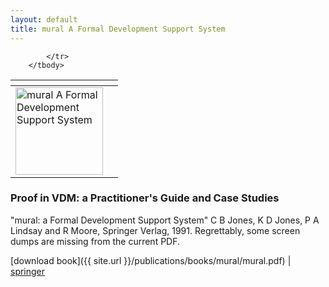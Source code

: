 ```yaml
---
layout: default
title: mural A Formal Development Support System
---
```


<table>
        <thead>
            <tr>
                <th></th>
                <th></th>
            </tr>
        </thead>
        <tbody>
            <tr>
                <td><a href="{{ site.url }}/publications/books/mural/"> <img src="{{ site.url }}/publications/books/mural.jpg" height="140" alt="mural A Formal Development Support System"> </a></td>
 
            </tr>
        </tbody>
</table>

### Proof in VDM: a Practitioner's Guide and Case Studies

"mural: a Formal Development Support System" C B Jones, K D Jones, P A Lindsay and R Moore, Springer Verlag, 1991. Regrettably, some screen dumps are missing from the current PDF.

[download book]({{ site.url }}/publications/books/mural/mural.pdf) | [springer](http://link.springer.com/book/10.1007%2F978-1-4471-3180-9)

